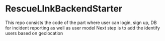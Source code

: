 # RescueLInkBackendStarter
This repo consists the code of the part where user can login, sign up, DB for incident reporting as well as user model
Next step is to add the identify users based on geolocation

